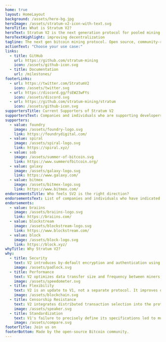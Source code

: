 ```yaml
---
home: true
layout: HomeLayout
background: /assets/hero-bg.jpg
heroImage: /assets/stratum-v2-icon-with-text.svg
heroTitle: What is Stratum V2?
heroText: Stratum V2 is the next generation protocol for pooled mining. It focuses on making data transfers more efficient, reducing physical infrastructure requirements for mining operations, and increasing security. Additionally, Stratum V2 introduces three new sub-protocols that allow miners to select their own transaction sets through a negotiation process with pools,
heroTextHighlight: improving decentralization
tagline: The next gen bitcoin mining protocol. Open source, community-ran, complete implementation of Stratum V2.
actionText: "Choose your use case:"
links:
  - title: GitHub
    url: https://github.com/stratum-mining
    icon: /assets/github-icon.svg
  - title: Documentation
    url: /milestones/
footerLinks:
  - url: https://twitter.com/StratumV2
    icon: /assets/twitter.svg
  - url: https://discord.gg/fsEW23wFYs
    icon: /assets/discord.svg
  - url: https://github.com/stratum-mining/stratum
    icon: /assets/github-icon.svg
supportersTitle: Current Supporters of Stratum V2
supportersText: Companies and individuals who are supporting developers working on Stratum V2 community implementation.
supporters:
  - value: foundry
    image: /assets/foundry-logo.svg
    link: https://foundrydigital.com/
  - value: spiral
    image: /assets/spiral-logo.svg
    link: https://spiral.xyz/
  - value: sob
    image: /assets/summer-of-bitcoin.svg
    link: https://www.summerofbitcoin.org/
  - value: galaxy
    image: /assets/galaxy-logo.svg
    link: https://www.galaxy.com/
  - value: bitmex
    image: /assets/bitmex-logo.svg
    link: https://www.bitmex.com/
endorsementsTitle: Who feels SV2 is the right direction?
endorsementsText: List of companies and individuals who have indicated SV2 is the right direction for the industry.
endorsements:
  - value: braiins
    image: /assets/braiins-logo.svg
    link: https://braiins.com/
  - value: blockstream
    image: /assets/blockstream-logo.svg
    link: https://www.blockstream.com/
  - value: block
    image: /assets/block-logo.svg
    link: https://block.xyz/
whyTitle: Why Stratum V2?
why:
  - title: Security
    text: V2 introduces by-default encryption and authentication using the NOISE protocol, hardening the Stratum protocol against v1’s known man-in-the-middle attack vectors.
    image: /assets/padlock.svg
  - title: Performance
    text: V2 optimizes data transfer size and frequency between miners, proxies, & pool operators. Faster, more efficient communication means higher submission rates and reduced variance in hash rate (in turn, miner payouts).
    image: /assets/speedometer.svg
  - title: Flexibility
    text: V2 is an update to V1, not a separate protocol. It improves on the logic and framework of V1, allowing for incremental and modular improvements by miners and mining pools currently using stratum V1. Critically, v1 implementations can efficiently communicate with v2 implementations with minimal tradeoffs via either pool or client side proxy translations.
    image: /assets/blockchain.svg
  - title: Censorship Resistance
    text: V2 integrates distributed transaction selection into the protocol itself. End-miners can build and select their own transactions sets and block templates, further decentralizing the Bitcoin Network.
    image: /assets/speaker.svg
  - title: Standardization
    text: V1's failure to precisely define its specifications led to multiple semicompatible implementations with varying dialects. Stratum V2 precisely defines its protocol parameters to ensure cross-compatibility between and among pools and end-mining devices.
    image: /assets/compare.svg
footerTitle: Join us on
footerBottom: Made by the open-source Bitcoin community.
---
```

